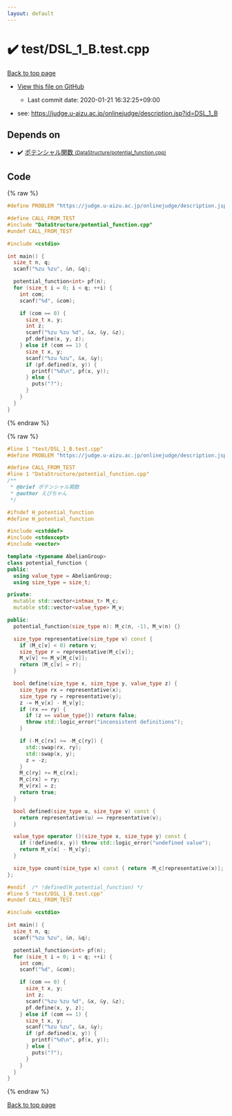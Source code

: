 ```yaml
---
layout: default
---
```


<!-- mathjax config similar to math.stackexchange -->
<script type="text/javascript" async
  src="https://cdnjs.cloudflare.com/ajax/libs/mathjax/2.7.5/MathJax.js?config=TeX-MML-AM_CHTML">
</script>
<script type="text/x-mathjax-config">
  MathJax.Hub.Config({
    TeX: { equationNumbers: { autoNumber: "AMS" }},
    tex2jax: {
      inlineMath: [ ['$','$'] ],
      processEscapes: true
    },
    "HTML-CSS": { matchFontHeight: false },
    displayAlign: "left",
    displayIndent: "2em"
  });
</script>

<script type="text/javascript" src="https://cdnjs.cloudflare.com/ajax/libs/jquery/3.4.1/jquery.min.js"></script>
<script src="https://cdn.jsdelivr.net/npm/jquery-balloon-js@1.1.2/jquery.balloon.min.js" integrity="sha256-ZEYs9VrgAeNuPvs15E39OsyOJaIkXEEt10fzxJ20+2I=" crossorigin="anonymous"></script>
<script type="text/javascript" src="../../assets/js/copy-button.js"></script>
<link rel="stylesheet" href="../../assets/css/copy-button.css" />


# :heavy_check_mark: test/DSL_1_B.test.cpp

<a href="../../index.html">Back to top page</a>

* <a href="{{ site.github.repository_url }}/blob/master/test/DSL_1_B.test.cpp">View this file on GitHub</a>
    - Last commit date: 2020-01-21 16:32:25+09:00


* see: <a href="https://judge.u-aizu.ac.jp/onlinejudge/description.jsp?id=DSL_1_B">https://judge.u-aizu.ac.jp/onlinejudge/description.jsp?id=DSL_1_B</a>


## Depends on

* :heavy_check_mark: <a href="../../library/DataStructure/potential_function.cpp.html">ポテンシャル関数 <small>(DataStructure/potential_function.cpp)</small></a>


## Code

<a id="unbundled"></a>
{% raw %}
```cpp
#define PROBLEM "https://judge.u-aizu.ac.jp/onlinejudge/description.jsp?id=DSL_1_B"

#define CALL_FROM_TEST
#include "DataStructure/potential_function.cpp"
#undef CALL_FROM_TEST

#include <cstdio>

int main() {
  size_t n, q;
  scanf("%zu %zu", &n, &q);

  potential_function<int> pf(n);
  for (size_t i = 0; i < q; ++i) {
    int com;
    scanf("%d", &com);

    if (com == 0) {
      size_t x, y;
      int z;
      scanf("%zu %zu %d", &x, &y, &z);
      pf.define(x, y, z);
    } else if (com == 1) {
      size_t x, y;
      scanf("%zu %zu", &x, &y);
      if (pf.defined(x, y)) {
        printf("%d\n", pf(x, y));
      } else {
        puts("?");
      }
    }
  }
}

```
{% endraw %}

<a id="bundled"></a>
{% raw %}
```cpp
#line 1 "test/DSL_1_B.test.cpp"
#define PROBLEM "https://judge.u-aizu.ac.jp/onlinejudge/description.jsp?id=DSL_1_B"

#define CALL_FROM_TEST
#line 1 "DataStructure/potential_function.cpp"
/** 
 * @brief ポテンシャル関数
 * @author えびちゃん
 */

#ifndef H_potential_function
#define H_potential_function

#include <cstddef>
#include <stdexcept>
#include <vector>

template <typename AbelianGroup>
class potential_function {
public:
  using value_type = AbelianGroup;
  using size_type = size_t;

private:
  mutable std::vector<intmax_t> M_c;
  mutable std::vector<value_type> M_v;

public:
  potential_function(size_type n): M_c(n, -1), M_v(n) {}

  size_type representative(size_type v) const {
    if (M_c[v] < 0) return v;
    size_type r = representative(M_c[v]);
    M_v[v] += M_v[M_c[v]];
    return (M_c[v] = r);
  }

  bool define(size_type x, size_type y, value_type z) {
    size_type rx = representative(x);
    size_type ry = representative(y);
    z -= M_v[x] - M_v[y];
    if (rx == ry) {
      if (z == value_type{}) return false;
      throw std::logic_error("inconsistent definitions");
    }

    if (-M_c[rx] >= -M_c[ry]) {
      std::swap(rx, ry);
      std::swap(x, y);
      z = -z;
    }
    M_c[ry] += M_c[rx];
    M_c[rx] = ry;
    M_v[rx] = z;
    return true;
  }

  bool defined(size_type u, size_type v) const {
    return representative(u) == representative(v);
  }

  value_type operator ()(size_type x, size_type y) const {
    if (!defined(x, y)) throw std::logic_error("undefined value");
    return M_v[x] - M_v[y];
  }

  size_type count(size_type x) const { return -M_c[representative(x)]; }
};

#endif  /* !defined(H_potential_function) */
#line 5 "test/DSL_1_B.test.cpp"
#undef CALL_FROM_TEST

#include <cstdio>

int main() {
  size_t n, q;
  scanf("%zu %zu", &n, &q);

  potential_function<int> pf(n);
  for (size_t i = 0; i < q; ++i) {
    int com;
    scanf("%d", &com);

    if (com == 0) {
      size_t x, y;
      int z;
      scanf("%zu %zu %d", &x, &y, &z);
      pf.define(x, y, z);
    } else if (com == 1) {
      size_t x, y;
      scanf("%zu %zu", &x, &y);
      if (pf.defined(x, y)) {
        printf("%d\n", pf(x, y));
      } else {
        puts("?");
      }
    }
  }
}

```
{% endraw %}

<a href="../../index.html">Back to top page</a>

